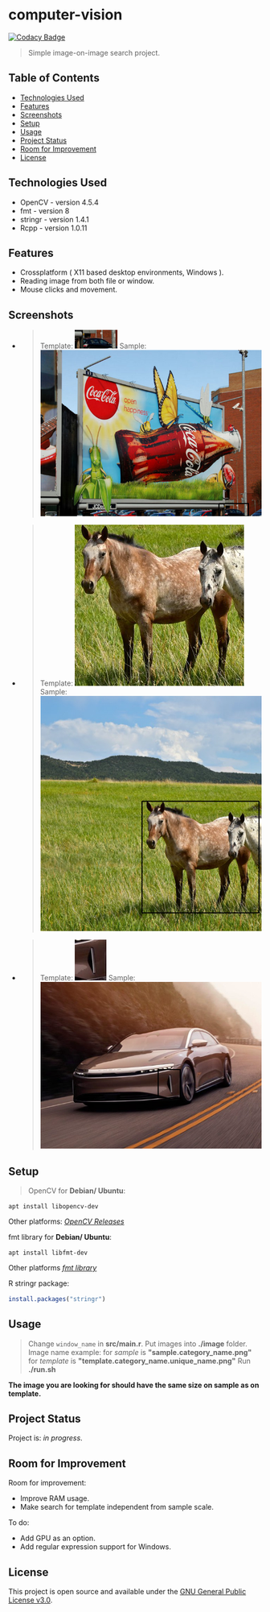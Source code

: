 # computer-vision

[![Codacy Badge](https://app.codacy.com/project/badge/Grade/4ed6b49f89ee45a2b99bd46918afbf64)](https://app.codacy.com/gh/lurkydismal/computer-vision/dashboard?utm_source=gh&utm_medium=referral&utm_content=&utm_campaign=Badge_grade)

> Simple image-on-image search project.

## Table of Contents

* [Technologies Used](#technologies-used)
* [Features](#features)
* [Screenshots](#screenshots)
* [Setup](#setup)
* [Usage](#usage)
* [Project Status](#project-status)
* [Room for Improvement](#room-for-improvement)
* [License](#license)

## Technologies Used

* OpenCV - version 4.5.4
* fmt - version 8
* stringr - version 1.4.1
* Rcpp - version 1.0.11

## Features

* Crossplatform ( X11 based desktop environments, Windows ).
* Reading image from both file or window.
* Mouse clicks and movement.

## Screenshots

* > Template:
![car](./showcase/template.adv.car.png)
Sample:
![Example screenshot](./showcase/found_car_on_advertisement.png)

* > Template:
![car](./showcase/template.wild.horse.png)
Sample:
![Example screenshot](./showcase/found_horse_on_wild.png)

* > Template:
![car](./showcase/template.car.car_light.png)
Sample:
![Example screenshot](./showcase/found_car_light_on_car.png)

## Setup

> OpenCV for **Debian/ Ubuntu**:
``` console
apt install libopencv-dev
```

Other platforms:
[_OpenCV Releases_](https://opencv.org/releases/)

fmt library for **Debian/ Ubuntu**:
``` console
apt install libfmt-dev
```

Other platforms [_fmt library_](https://github.com/fmtlib/fmt/releases/latest)

R stringr package:
``` r
install.packages("stringr")
```

## Usage

> Change `window_name` in **src/main.r**.
Put images into **./image** folder.
Image name example:
for _sample_ is **"sample.category_name.png"**
for _template_ is **"template.category_name.unique_name.png"**
Run **./run.sh**

**The image you are looking for should have the same size on sample as on template.**

## Project Status

Project is: _in progress_.

## Room for Improvement

Room for improvement:

* Improve RAM usage.
* Make search for template independent from sample scale.

To do:

* Add GPU as an option.
* Add regular expression support for Windows.

## License

This project is open source and available under the [GNU General Public License v3.0](https://github.com/lurkydismal/computer-vision/blob/main/LICENSE).
